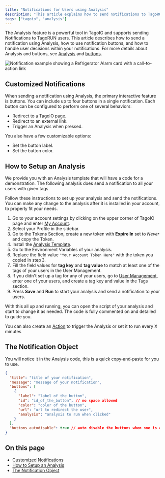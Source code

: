 ```yaml
---
title: "Notifications for Users using Analysis"
description: "This article explains how to send notifications to TagoRUN users using Analysis, how to configure notification buttons and their behaviors, and the basic customizable options available for notification actions."
tags: ["tagoio", "analysis"]
---
```

The Analysis feature is a powerful tool in TagoIO and supports sending Notifications to TagoRUN users. This article describes how to send a notification using Analysis, how to use notification buttons, and how to handle user decisions within your notifications. For more details about Analysis and buttons, see [Analysis](../analysis/analysis-overview) and [buttons](../widgets/button-widget).

![Notification example showing a Refrigerator Alarm card with a call-to-action link](/docs_imagem/tagoio/notifications-for-users-using-analysis-2.png)

## Customized Notifications

When sending a notification using Analysis, the primary interactive feature is buttons. You can include up to four buttons in a single notification. Each button can be configured to perform one of several behaviors:

- Redirect to a TagoIO page.
- Redirect to an external link.
- Trigger an Analysis when pressed.

You also have a few customizable options:

- Set the button label.
- Set the button color.

## How to Setup an Analysis

We provide you with an Analysis template that will have a code for a demonstration. The following analysis does send a notification to all your users with given tags.

Follow these instructions to set up your analysis and send the notifications. You can make any change to the analysis after it is installed in your account, to properly fit your needs.

1. Go to your account settings by clicking on the upper corner of TagoIO page and enter [My Account](https://admin.tago.io/account/).
2. Select your Profile in the sidebar.
3. Go to the Tokens Section, create a new token with **Expire In** set to *Never* and copy the Token.
4. Install the [Analysis Template](http://admin.tago.io/template/5d51de52171477001b203458).
5. Go to the Environment Variables of your analysis.
6. Replace the field value `"Your Account Token Here"` with the token you copied in step 3.
7. Fill the field values for **tag key** and **tag value** to match at least one of the tags of your users in the User Management.
8. If you didn't set up a tag for any of your users, go to [User Management](https://help.tago.io/portal/en/kb/articles/190), enter one of your users, and create a tag key and value in the Tags section.
9. Press **Save** and **Run** to start your analysis and send a notification to your users.

With this all up and running, you can open the script of your analysis and start to change it as needed. The code is fully commented on and detailed to guide you.

You can also create an [Action](https://help.tago.io/portal/en/kb/articles/30-actions) to trigger the Analysis or set it to run every X minutes.

## The Notification Object

You will notice it in the Analysis code, this is a quick copy‑and‑paste for you to use.

```json
{
  "title": "title of your notification",
  "message": "message of your notification",
  "buttons": [
    {
      "label": "label of the button",
      "id": "id_of_the_button", // no space allowed
      "color": "color of the button",
      "url": "url to redirect the user",
      "analysis": "analysis to run when clicked"
    }
  ],
  "buttons_autodisable": true // auto disable the buttons when one is clicked.
}
```

## On this page

- [Customized Notifications](#customized-notifications)
- [How to Setup an Analysis](../analysis/creating-analysis)
- [The Notification Object](../notifications/notification)